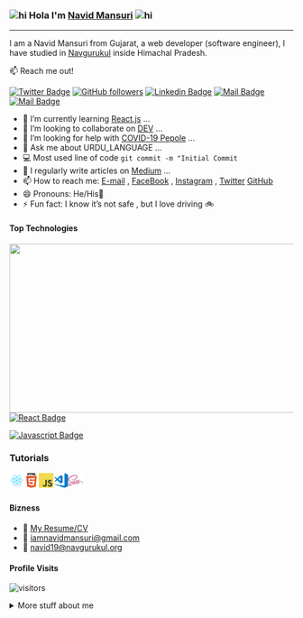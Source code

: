 
### <img src="https://user-images.githubusercontent.com/1303154/88677602-1635ba80-d120-11ea-84d8-d263ba5fc3c0.gif" width="28px" alt="hi"> Hola I'm [Navid Mansuri](https://github.com/NavidMansuri5155) <img src="https://user-images.githubusercontent.com/1303154/88677602-1635ba80-d120-11ea-84d8-d263ba5fc3c0.gif" width="28px"  alt="hi">

<hr />

I am a Navid Mansuri from Gujarat, a web developer (software engineer), I have studied in [Navgurukul](https://navgurukul.org/) inside Himachal Pradesh.

:mailbox: Reach me out!

[![Twitter Badge](https://img.shields.io/badge/-@NAVIDMANSURI7-1ca0f1?style=flat&labelColor=1ca0f1&logo=twitter&logoColor=white&link=https://twitter.com/Ipnywis)](https://twitter.com/NAVIDMANSURI7) [![GitHub followers](https://img.shields.io/github/followers/8?color=withe&label=GitHub&logo=Github&style=social)](https://github.com/NavidMansuri5155) [![Linkedin Badge](https://img.shields.io/badge/-Navid-0e76a8?style=flat&labelColor=0e76a8&logo=linkedin&logoColor=white)](https://www.linkedin.com/in/nabizada-navid-mansuri-165b921a6/) [![Mail Badge](https://img.shields.io/badge/-@navid_mansuri-e84393?style=flat&labelColor=e84393&logo=instagram&logoColor=white)](https://www.instagram.com/nabizada_navid_mansuri/) [![Mail Badge](https://img.shields.io/badge/-navidmansuri-c0392b?style=flat&labelColor=c0392b&logo=gmail&logoColor=white)](iamnavidmansuri@gmail.com)

<!-- TODO: Add last video link -->

- 🌱 I’m currently learning [React.js](https://reactjs.org/docs/getting-started.html) ...
- 👯 I’m looking to collaborate on [DEV](https://dev.to/navidmansuri5155) ...
- 🤔 I’m looking for help with [COVID-19 Pepole](https://www.who.int/emergencies/diseases/novel-coronavirus-2019/events-as-they-happen) ...
- 💬 Ask me about URDU_LANGUAGE ...
- 💻 Most used line of code ```git commit -m "Initial Commit```
- 📝 I regularly write articles on [Medium](https://navidmansuri.medium.com/) ...
- 📫 How to reach me: [E-mail](iamnavidmansuri@gmail.com) , [FaceBook](https://www.facebook.com/navid.mansuri.5/) , [Instagram](https://www.instagram.com/nabizada_navid_mansuri/) , [Twitter](@NAVIDMANSURI7) [GitHub](https://github.com/NavidMansuri5155/)
- 😄 Pronouns: He/His🧑 
- ⚡ Fun fact: I know it’s not safe , but I love driving 🚲 

#### Top Technologies

<img align="right" height="300px"  width="600px" src="https://raw.githubusercontent.com/abhisheknaiidu/abhisheknaiidu/master/code.gif" />
<!-- TODO: Make technologies links takes you to repositories -->

[![React Badge](https://img.shields.io/badge/-React-61DBFB?style=for-the-badge&labelColor=black&logo=react&logoColor=61DBFB)](#)  

[![Javascript Badge](https://img.shields.io/badge/-Javascript-F0DB4F?style=for-the-badge&labelColor=black&logo=javascript&logoColor=F0DB4F)](#) 




### Tutorials

<img align="left" alt="React" width="26px" src="https://raw.githubusercontent.com/github/explore/80688e429a7d4ef2fca1e82350fe8e3517d3494d/topics/react/react.png" /><img align="left" alt="HTML5" width="26px" src="https://raw.githubusercontent.com/github/explore/80688e429a7d4ef2fca1e82350fe8e3517d3494d/topics/html/html.png" /><img align="left" alt="JavaScript" width="26px" src="https://raw.githubusercontent.com/github/explore/80688e429a7d4ef2fca1e82350fe8e3517d3494d/topics/javascript/javascript.png" />
<img align="left" alt="Visual Studio Code" width="26px" src="https://raw.githubusercontent.com/github/explore/80688e429a7d4ef2fca1e82350fe8e3517d3494d/topics/visual-studio-code/visual-studio-code.png" /><img align="left" alt="Sass" width="26px" src="https://raw.githubusercontent.com/github/explore/80688e429a7d4ef2fca1e82350fe8e3517d3494d/topics/sass/sass.png" />


<br />
<br />


#### Bizness
- :paperclip: [My Resume/CV]()             
- :email: iamnavidmansuri@gmail.com   
- :email: navid19@navgurukul.org


#### Profile Visits 

![visitors](https://visitor-badge.glitch.me/badge?page_id=NavidMansuri5155.NavidMansuri5155)

 <details> 
 <summary>
  More stuff about me
</summary> 

<br >

I love sharing knowledge and putting code in [GitHub](https://github.com/NavidMansuri5155),To help other developers and to get some help, And by the way, my GitHub is the spot for you :😄

#### What is GitHub? <img  width="300px" align="right" src="https://connectnigeria.com/articles/wp-content/uploads/2018/11/GitHub-2.png" alt="github..." />
GitHub is a code hosting platform for version control and collaboration. It lets you and others work together on projects from anywhere. This tutorial teaches you GitHub essentials like repositories, branches, commits, and Pull Requests.


#### Github Stats 

[![Navid GitHub stats](https://github-readme-stats.vercel.app/api?username=NavidMansuri5155&hide=contribs,prs&theme=tokyonight)](https://github.com/NavidMansuri5155/github-readme-stats)

#### Friend
<img height="20px" width="20px" src="https://avatars.githubusercontent.com/u/44016225?v=4"><a href="https://github.com/anandpatel504"></a></img>
<img height="20px" width="20px" src="https://avatars.githubusercontent.com/u/62738420?v=4"><a href="https://github.com/rameshinumulas"></a></img>
<img height="20px" width="20px" src="https://avatars.githubusercontent.com/u/61968702?v=4"><a href="https://github.com/umesh8800"></a></img>
<img height="20px" width="20px" src="https://avatars.githubusercontent.com/u/68850504?v=4"><a href="https://github.com/bijender2002"></a></img>
<img height="20px" width="20px" src="https://avatars.githubusercontent.com/u/54570265?v=4"><a href="https://github.com/shabidkhan"></a></img>
<img height="20px" width="20px" src="https://avatars.githubusercontent.com/u/81804146?v=4"><a href="https://github.com/skajmera"></a></img>



</details>


